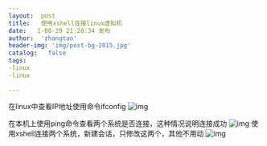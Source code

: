 ```yaml
---
layout:  post
title:   使用xshell连接linux虚拟机
date:   1-08-29 21:28:34 发布
author:  'zhangtao'
header-img: 'img/post-bg-2015.jpg'
catalog:   false
tags:
-linux
-linux

---
```




在linux中查看IP地址使用命令ifconfig ![img](https://img-blog.csdnimg.cn/5a91f05365ba456cbfcd9b2cb5747ba0.png?x-oss-process=image/watermark,type_ZHJvaWRzYW5zZmFsbGJhY2s,shadow_50,text_Q1NETiBA562J5b6F6Iqx5byASQ==,size_20,color_FFFFFF,t_70,g_se,x_16)



在本机上使用ping命令查看两个系统是否连接，这种情况说明连接成功 ![img](https://img-blog.csdnimg.cn/92145638438f49358feccbef165a5677.png?x-oss-process=image/watermark,type_ZHJvaWRzYW5zZmFsbGJhY2s,shadow_50,text_Q1NETiBA562J5b6F6Iqx5byASQ==,size_20,color_FFFFFF,t_70,g_se,x_16) 使用xshell连接两个系统，新建会话，只修改这两个，其他不用动 ![img](https://img-blog.csdnimg.cn/8e11d948c96e47e485764ff65fa0569b.png?x-oss-process=image/watermark,type_ZHJvaWRzYW5zZmFsbGJhY2s,shadow_50,text_Q1NETiBA562J5b6F6Iqx5byASQ==,size_20,color_FFFFFF,t_70,g_se,x_16)

